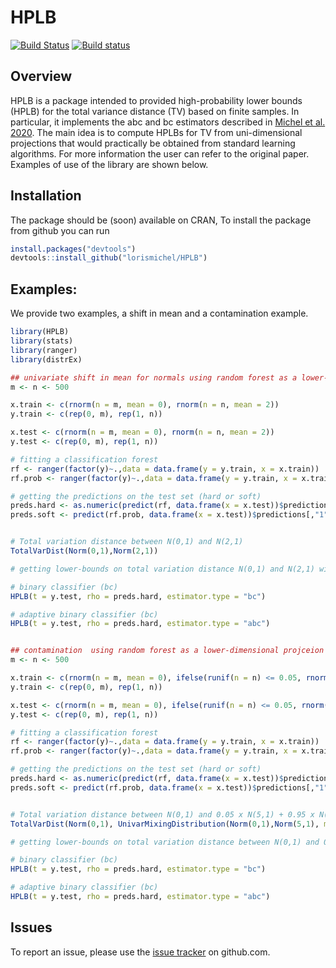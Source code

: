# HPLB

[![Build Status](https://travis-ci.org/lorismichel/HPLB.svg?branch=master)](https://travis-ci.org/lorismichel/HPLB)
[![Build status](https://ci.appveyor.com/api/projects/status/jirtk3gmc4sdp0gl?svg=true)](https://ci.appveyor.com/project/lorismichel/hplb)

## Overview

HPLB is a package intended to provided high-probability lower bounds (HPLB) for the total variance distance (TV) based on finite samples. In particular, it implements the abc and bc estimators described in [Michel et al. 2020](https://arxiv.org/abs/2005.06006). The main idea is to compute HPLBs for TV from uni-dimensional projections that would practically be obtained from standard learning algorithms. For more information  the user can refer to the original paper. Examples of use of the library are shown below.


## Installation

The package should be (soon) available on CRAN, To install the package from github you can run
``` r
install.packages("devtools")
devtools::install_github("lorismichel/HPLB")
```

## Examples: 


We provide two examples, a shift in mean and a contamination example.

``` r
library(HPLB)
library(stats)
library(ranger)
library(distrEx)

## univariate shift in mean for normals using random forest as a lower-dimensional projceion
m <- n <- 500

x.train <- c(rnorm(n = m, mean = 0), rnorm(n = n, mean = 2))
y.train <- c(rep(0, m), rep(1, n))

x.test <- c(rnorm(n = m, mean = 0), rnorm(n = n, mean = 2))
y.test <- c(rep(0, m), rep(1, n))

# fitting a classification forest
rf <- ranger(factor(y)~.,data = data.frame(y = y.train, x = x.train))
rf.prob <- ranger(factor(y)~.,data = data.frame(y = y.train, x = x.train), probability = TRUE)

# getting the predictions on the test set (hard or soft)
preds.hard <- as.numeric(predict(rf, data.frame(x = x.test))$predictions)-1
preds.soft <- predict(rf.prob, data.frame(x = x.test))$predictions[,"1"]


# Total variation distance between N(0,1) and N(2,1)
TotalVarDist(Norm(0,1),Norm(2,1))

# getting lower-bounds on total variation distance N(0,1) and N(2,1) with different estimators

# binary classifier (bc)
HPLB(t = y.test, rho = preds.hard, estimator.type = "bc")

# adaptive binary classifier (bc)
HPLB(t = y.test, rho = preds.hard, estimator.type = "abc")


## contamination  using random forest as a lower-dimensional projceion
m <- n <- 500

x.train <- c(rnorm(n = m, mean = 0), ifelse(runif(n = n) <= 0.05, rnorm(n = n, mean = 5), rnorm(n = n, mean = 0)))
y.train <- c(rep(0, m), rep(1, n))

x.test <- c(rnorm(n = m, mean = 0), ifelse(runif(n = n) <= 0.05, rnorm(n = n, mean = 5), rnorm(n = n, mean = 0)))
y.test <- c(rep(0, m), rep(1, n))

# fitting a classification forest
rf <- ranger(factor(y)~.,data = data.frame(y = y.train, x = x.train))
rf.prob <- ranger(factor(y)~.,data = data.frame(y = y.train, x = x.train), probability = TRUE)

# getting the predictions on the test set (hard or soft)
preds.hard <- as.numeric(predict(rf, data.frame(x = x.test))$predictions)-1
preds.soft <- predict(rf.prob, data.frame(x = x.test))$predictions[,"1"]


# Total variation distance between N(0,1) and 0.05 x N(5,1) + 0.95 x N(0,1)
TotalVarDist(Norm(0,1), UnivarMixingDistribution(Norm(0,1),Norm(5,1), mixCoeff = c(0.95,0.05)))

# getting lower-bounds on total variation distance between N(0,1) and 0.05 x N(5,1) + 0.95 x N(0,1) with different estimators

# binary classifier (bc)
HPLB(t = y.test, rho = preds.hard, estimator.type = "bc")

# adaptive binary classifier (bc)
HPLB(t = y.test, rho = preds.hard, estimator.type = "abc")
```

## Issues

To report an issue, please use the [issue tracker](http://github.com/lorismichel/HPLB/issues) on github.com.
